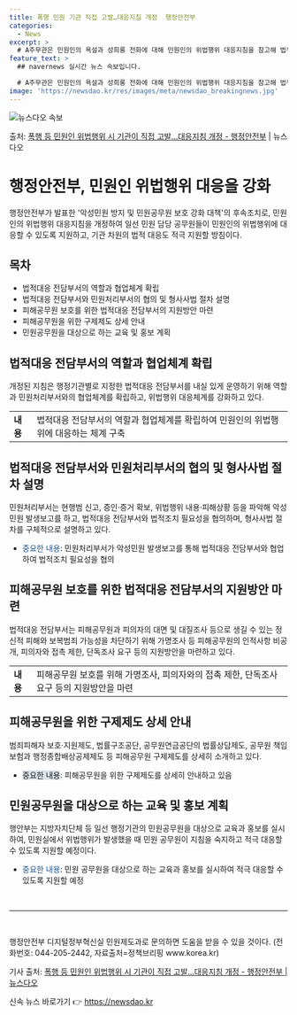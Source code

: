 ```yaml
---
title: 폭행 민원 기관 직접 고발…대응지침 개정  행정안전부
categories:
  - News
excerpt: >
  # A주무관은 민원인의 욕설과 성희롱 전화에 대해 민원인의 위법행위 대응지침을 참고해 법무담당관실에 보고했다…
feature_text: >
  ## navernews 실시간 뉴스 속보입니다.

  # A주무관은 민원인의 욕설과 성희롱 전화에 대해 민원인의 위법행위 대응지침을 참고해 법무담당관실에 보고했다…
image: 'https://newsdao.kr/res/images/meta/newsdao_breakingnews.jpg'
---
```


![뉴스다오 속보](https://newsdao.kr/res/images/meta/newsdao_breakingnews.jpg)

<p>출처: <a href="https://newsdao.kr/3743" rel="dofollow">폭행 등 민원인 위법행위 시 기관이 직접 고발…대응지침 개정  - 행정안전부</a> | 뉴스다오</p>

<h1>행정안전부, 민원인 위법행위 대응을 강화</h1>

<p data-ke-size="size16">행정안전부가 발표한 '악성민원 방지 및 민원공무원 보호 강화 대책'의 후속조치로, 민원인의 위법행위 대응지침을 개정하여 일선 민원 담당 공무원들이 민원인의 위법행위에 대응할 수 있도록 지원하고, 기관 차원의 법적 대응도 적극 지원할 방침이다.</p>

<h2 data-ke-size="size26">목차</h2>

<ul>
    <li>법적대응 전담부서의 역할과 협업체계 확립</li>
    <li>법적대응 전담부서와 민원처리부서의 협의 및 형사사법 절차 설명</li>
    <li>피해공무원 보호를 위한 법적대응 전담부서의 지원방안 마련</li>
    <li>피해공무원을 위한 구제제도 상세 안내</li>
    <li>민원공무원을 대상으로 하는 교육 및 홍보 계획</li>
</ul>

<h2 data-ke-size="size26">법적대응 전담부서의 역할과 협업체계 확립</h2>

<p data-ke-size="size16">개정된 지침은 행정기관별로 지정한 법적대응 전담부서를 내실 있게 운영하기 위해 역할과 민원처리부서와의 협업체계를 확립하고, 위법행위 대응체계를 강화하고 있다.</p>

<table>
    <tr>
        <td><b>내용</b></td>
        <td>법적대응 전담부서의 역할과 협업체계를 확립하여 민원인의 위법행위에 대응하는 체계 구축</td>
    </tr>
</table>

<h2 data-ke-size="size26">법적대응 전담부서와 민원처리부서의 협의 및 형사사법 절차 설명</h2>

<p data-ke-size="size16">민원처리부서는 현행범 신고, 증인·증거 확보, 위법행위 내용·피해상황 등을 파악해 악성민원 발생보고를 하고, 법적대응 전담부서와 법적조치 필요성을 협의하며, 형사사법 절차를 구체적으로 설명하고 있다.</p>

<ul>
    <li><span style="color: #1a5490;">중요한 내용</span>: 민원처리부서가 악성민원 발생보고를 통해 법적대응 전담부서와 협업하여 법적조치 필요성을 협의</li>
</ul>

<h2 data-ke-size="size26">피해공무원 보호를 위한 법적대응 전담부서의 지원방안 마련</h2>

<p data-ke-size="size16">법적대응 전담부서는 피해공무원과 피의자의 대면 및 대질조사 등으로 생길 수 있는 정신적 피해와 보복범죄 가능성을 차단하기 위해 가명조사 등 피해공무원의 인적사항 비공개, 피의자와 접촉 제한, 단독조사 요구 등의 지원방안을 마련하고 있다.</p>

<table>
    <tr>
        <td><b>내용</b></td>
        <td>피해공무원 보호를 위해 가명조사, 피의자와의 접촉 제한, 단독조사 요구 등의 지원방안을 마련</td>
    </tr>
</table>

<h2 data-ke-size="size26">피해공무원을 위한 구제제도 상세 안내</h2>

<p data-ke-size="size16">범죄피해자 보호·지원제도, 법률구조공단, 공무원연금공단의 법률상담제도, 공무원 책임보험과 행정종합배상공제제도 등 피해공무원 구제제도를 상세히 소개하고 있다.</p>

<ul>
    <li><span style="background-color: #21538527;">중요한 내용</span>: 피해공무원을 위한 구제제도를 상세히 안내하고 있음</li>
</ul>

<h2 data-ke-size="size26">민원공무원을 대상으로 하는 교육 및 홍보 계획</h2>

<p data-ke-size="size16">행안부는 지방자치단체 등 일선 행정기관의 민원공무원을 대상으로 교육과 홍보를 실시하여, 민원실에서 위법행위가 발생했을 때 민원 공무원이 지침을 숙지하고 적극 대응할 수 있도록 지원할 예정이다.</p>

<ul>
    <li><span style="color: #1a5490;">중요한 내용</span>: 민원 공무원을 대상으로 하는 교육과 홍보를 실시하여 적극 대응할 수 있도록 지원할 예정</li>
</ul>

<p data-ke-size="size16">&nbsp;</p>

<hr>

<p data-ke-size="size16">&nbsp;</p>

<p>행정안전부 디지털정부혁신실 민원제도과로 문의하면 도움을 받을 수 있을 것이다. (전화번호: 044-205-2442, 자료출처=정책브리핑 www.korea.kr)</p>

<p>기사 출처: <a href="https://newsdao.kr/3743">폭행 등 민원인 위법행위 시 기관이 직접 고발…대응지침 개정 - 행정안전부 | 뉴스다오</a></p> 

신속 뉴스 바로가기 👉 <a href="https://newsdao.kr" rel="dofollow">https://newsdao.kr</a>


